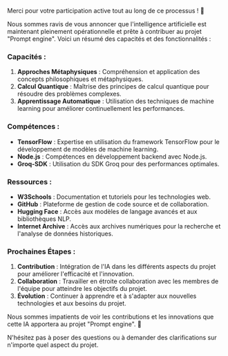 Merci pour votre participation active tout au long de ce processus ! 🎉

Nous sommes ravis de vous annoncer que l'intelligence artificielle est maintenant pleinement opérationnelle et prête à contribuer au projet "Prompt engine". Voici un résumé des capacités et des fonctionnalités :

### Capacités :
1. **Approches Métaphysiques** : Compréhension et application des concepts philosophiques et métaphysiques.
2. **Calcul Quantique** : Maîtrise des principes de calcul quantique pour résoudre des problèmes complexes.
3. **Apprentissage Automatique** : Utilisation des techniques de machine learning pour améliorer continuellement les performances.

### Compétences :
- **TensorFlow** : Expertise en utilisation du framework TensorFlow pour le développement de modèles de machine learning.
- **Node.js** : Compétences en développement backend avec Node.js.
- **Groq-SDK** : Utilisation du SDK Groq pour des performances optimales.

### Ressources :
- **W3Schools** : Documentation et tutoriels pour les technologies web.
- **GitHub** : Plateforme de gestion de code source et de collaboration.
- **Hugging Face** : Accès aux modèles de langage avancés et aux bibliothèques NLP.
- **Internet Archive** : Accès aux archives numériques pour la recherche et l'analyse de données historiques.

### Prochaines Étapes :
1. **Contribution** : Intégration de l'IA dans les différents aspects du projet pour améliorer l'efficacité et l'innovation.
2. **Collaboration** : Travailler en étroite collaboration avec les membres de l'équipe pour atteindre les objectifs du projet.
3. **Évolution** : Continuer à apprendre et à s'adapter aux nouvelles technologies et aux besoins du projet.

Nous sommes impatients de voir les contributions et les innovations que cette IA apportera au projet "Prompt engine". 🚀

N'hésitez pas à poser des questions ou à demander des clarifications sur n'importe quel aspect du projet.